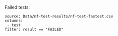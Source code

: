 Failed tests:
```csvtable
source: Data/nf-test-results/nf-test-fastest.csv
columns:
 - test
filter: result == "FAILED"
```







